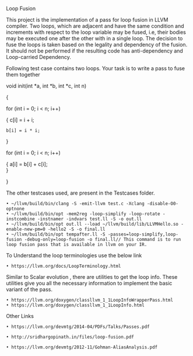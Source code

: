 Loop Fusion

This project is the implementation of a pass for loop fusion in LLVM compiler. Two
loops, which are adjacent and have the same condition and increments with respect to the
loop variable may be fused, i.e, their bodies may be executed one after the other with in a
single loop. The decision to fuse the loops is taken based on the legality and dependency
of the fusion. It should not be performed if the resulting code has anti-dependency and Loop-carried Dependency.

Following test case contains two loops.  Your task is to write a pass to fuse them together 

void init(int *a, int *b, int *c, int n) 

{

  for (int i = 0; i < n; i++)
  
  {
    c[i] = i + i;
    
    b[i] = i * i;    
  }
  
  for (int i = 0; i < n; i++) 
  
  { 
    a[i] = b[i] + c[i];  
  }
  
}

The other testcases used, are present in the Testcases folder.

    • ~/llvm/build/bin/clang -S -emit-llvm test.c -Xclang -disable-O0-optnone
    • ~/llvm/build/bin/opt -mem2reg -loop-simplify -loop-rotate -instcombine -instnamer -indvars test.ll -S -o out.ll
    • ~/llvm/build/bin/opt out.ll --load ~/llvm/build/lib/LLVMHello.so -enable-new-pm=0 -hello2 -S -o final.ll
    • ~/llvm/build/bin/opt tempafter.ll -S -passes=loop-simplify,loop-fusion -debug-only=loop-fusion -o final.ll// This command is to run loop fusion pass that is available in llvm on your IR.

To Understand the loop terminologies use the below link

    • https://llvm.org/docs/LoopTerminology.html
      
Similar to Scalar evolution , there are utilities to get the loop info. These utilities give you all the necessary information to implement the basic variant of the pass.

    • https://llvm.org/doxygen/classllvm_1_1LoopInfoWrapperPass.html
    • https://llvm.org/doxygen/classllvm_1_1LoopInfo.html
    
Other Links

    • https://llvm.org/devmtg/2014-04/PDFs/Talks/Passes.pdf
    
    • http://sridhargopinath.in/files/loop-fusion.pdf
    
    • https://llvm.org/devmtg/2012-11/Gohman-AliasAnalysis.pdf
      

      
